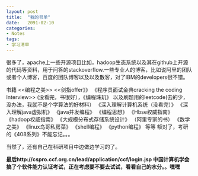 ```yaml
---
layout: post
title:  "我的书单"
date:   2091-02-10
categories: 
- Notes 
tags:
- 学习清单
---
```



很多了，apache上一些开源项目比如，hadoop生态系统以及其在github上开源的代码等资料，用于问答的stackoverflow.一些专业人的博客，比如说阿里的团队或者个人博客，百度的团队博客以及以及散客，对了IBM的developers很不错。

书籍  <<编程之美>>  <<剑指offer》》   《程序员面试金典cracking the coding Interview>> (没看完，书很好），《编程珠玑》 以及刷题用的leetcode(去的少，没办法，我就不是个学算法的好材料）
《深入理解计算机系统（没看完）》
《深入理解java虚拟机》   《java并发编程》  《编程思想》 《Hbse权威指南》 《hadoop权威指南》    《大规模分布式存储系统设计》 （阿里专家的书）  《数学之美》   《linux鸟哥私房菜》  《shell编程》  《python编程》  等等 额对了，考研的《408系列》不能忘记。。。

当然了，还有自己在科研项目中边做边学习的了。


**最后http://cspro.ccf.org.cn/lead/application/ccf/login.jsp 中国计算机学会搞了个软件能力认证考试，正在考虑要不要去试试，看看自己的水分。。嘿嘿**
